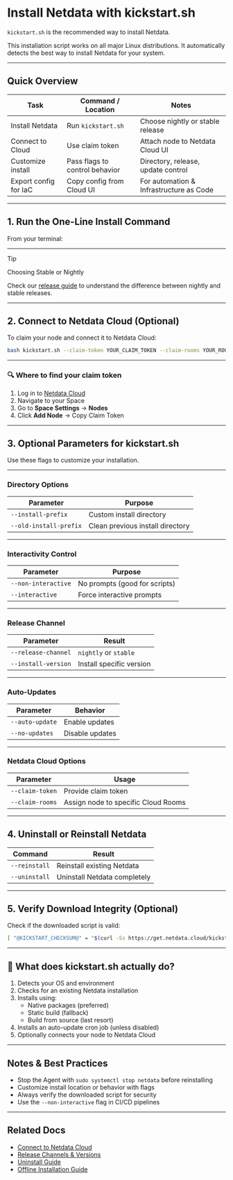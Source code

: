 # Install Netdata with kickstart.sh

`kickstart.sh` is the recommended way to install Netdata.

This installation script works on all major Linux distributions. It automatically detects the best way to install Netdata for your system.

---

## Quick Overview

| Task                    | Command / Location               | Notes                                  |
|------------------------|----------------------------------|----------------------------------------|
| Install Netdata        | Run `kickstart.sh`               | Choose nightly or stable release      |
| Connect to Cloud       | Use claim token                  | Attach node to Netdata Cloud UI       |
| Customize install      | Pass flags to control behavior   | Directory, release, update control    |
| Export config for IaC  | Copy config from Cloud UI        | For automation & Infrastructure as Code|

---

## 1. Run the One-Line Install Command

From your terminal:

<Tabs>
  <TabItem value="wget" label="wget">

<OneLineInstallWget/>

  </TabItem>
  <TabItem value="curl" label="curl">

<OneLineInstallCurl/>

  </TabItem>
</Tabs>

---

> [!TIP] 
> Choosing Stable or Nightly

Check our [release guide](/docs/netdata-agent/versions-and-platforms.md) to understand the difference between nightly and stable releases.

---

## 2. Connect to Netdata Cloud (Optional)

To claim your node and connect it to Netdata Cloud:

```bash
bash kickstart.sh --claim-token YOUR_CLAIM_TOKEN --claim-rooms YOUR_ROOM_ID
```

---

### 🔍 Where to find your claim token

1. Log in to [Netdata Cloud](https://app.netdata.cloud)
2. Navigate to your Space
3. Go to **Space Settings** → **Nodes**  
4. Click **Add Node** → Copy Claim Token  

<!-- Screenshot Placeholder -->
<!-- ![Claim Token in Netdata Cloud UI](../img/kickstart/claim-token-ui.png) -->

---

## 3. Optional Parameters for kickstart.sh

Use these flags to customize your installation.

---

### Directory Options

| Parameter             | Purpose                           |
|----------------------|-----------------------------------|
| `--install-prefix`   | Custom install directory          |
| `--old-install-prefix` | Clean previous install directory |

---

### Interactivity Control

| Parameter               | Purpose                        |
|------------------------|--------------------------------|
| `--non-interactive`    | No prompts (good for scripts)  |
| `--interactive`        | Force interactive prompts      |

---

### Release Channel

| Parameter              | Result                      |
|-----------------------|-----------------------------|
| `--release-channel`   | `nightly` or `stable`      |
| `--install-version`   | Install specific version    |

---

### Auto-Updates

| Parameter         | Behavior        |
|------------------|-----------------|
| `--auto-update`  | Enable updates  |
| `--no-updates`   | Disable updates |

---

### Netdata Cloud Options

| Parameter        | Usage                                |
|-----------------|--------------------------------------|
| `--claim-token` | Provide claim token                 |
| `--claim-rooms` | Assign node to specific Cloud Rooms |

---

## 4. Uninstall or Reinstall Netdata

| Command                 | Result                          |
|------------------------|---------------------------------|
| `--reinstall`          | Reinstall existing Netdata      |
| `--uninstall`          | Uninstall Netdata completely    |

---

## 5. Verify Download Integrity (Optional)

Check if the downloaded script is valid:

```bash
[ "@KICKSTART_CHECKSUM@" = "$(curl -Ss https://get.netdata.cloud/kickstart.sh | md5sum | cut -d ' ' -f 1)" ] && echo "OK, VALID" || echo "FAILED, INVALID"
```

---

## 🧩 What does kickstart.sh actually do?

1. Detects your OS and environment
2. Checks for an existing Netdata installation
3. Installs using:
   - Native packages (preferred)
   - Static build (fallback)
   - Build from source (last resort)
4. Installs an auto-update cron job (unless disabled)
5. Optionally connects your node to Netdata Cloud

---

## Notes & Best Practices

- Stop the Agent with `sudo systemctl stop netdata` before reinstalling
- Customize install location or behavior with flags
- Always verify the downloaded script for security
- Use the `--non-interactive` flag in CI/CD pipelines

---

## Related Docs

- [Connect to Netdata Cloud](/docs/netdata-cloud/connect-agent-to-cloud)
- [Release Channels & Versions](/docs/netdata-agent/versions-and-platforms.md)
- [Uninstall Guide](/docs/netdata-agent/installation/uninstall)
- [Offline Installation Guide](/packaging/installer/methods/offline.md)
```